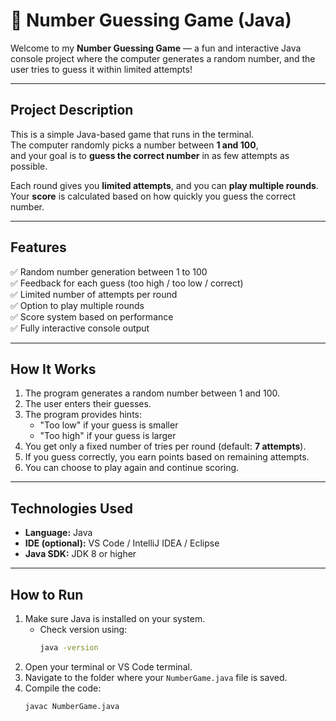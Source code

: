 # 🎯 Number Guessing Game (Java)

Welcome to my **Number Guessing Game** — a fun and interactive Java console project where the computer generates a random number, and the user tries to guess it within limited attempts! 

---

##  Project Description

This is a simple Java-based game that runs in the terminal.  
The computer randomly picks a number between **1 and 100**,  
and your goal is to **guess the correct number** in as few attempts as possible.

Each round gives you **limited attempts**, and you can **play multiple rounds**.  
Your **score** is calculated based on how quickly you guess the correct number.  

---

## Features

✅ Random number generation between 1 to 100  
✅ Feedback for each guess (too high / too low / correct)  
✅ Limited number of attempts per round  
✅ Option to play multiple rounds  
✅ Score system based on performance  
✅ Fully interactive console output  

---

##  How It Works

1. The program generates a random number between 1 and 100.  
2. The user enters their guesses.  
3. The program provides hints:
   -  "Too low" if your guess is smaller  
   -  "Too high" if your guess is larger  
4. You get only a fixed number of tries per round (default: **7 attempts**).  
5. If you guess correctly, you earn points based on remaining attempts.  
6. You can choose to play again and continue scoring.  

---

##  Technologies Used

- **Language:** Java  
- **IDE (optional):** VS Code / IntelliJ IDEA / Eclipse  
- **Java SDK:** JDK 8 or higher  

---

##  How to Run

1. Make sure Java is installed on your system.  
   - Check version using:
     ```bash
     java -version
     ```
2. Open your terminal or VS Code terminal.  
3. Navigate to the folder where your `NumberGame.java` file is saved.  
4. Compile the code:
   ```bash
   javac NumberGame.java
